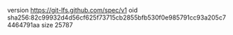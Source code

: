 version https://git-lfs.github.com/spec/v1
oid sha256:82c99932d4d56cf625f73715cb2855bfb530f0e985791cc93a205c74464791aa
size 25787
